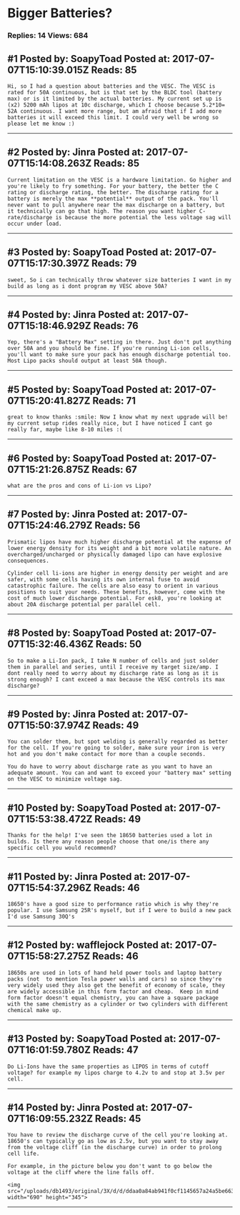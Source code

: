 # Bigger Batteries?

### Replies: 14 Views: 684

## \#1 Posted by: SoapyToad Posted at: 2017-07-07T15:10:39.015Z Reads: 85

```
Hi, so I had a question about batteries and the VESC. The VESC is rated for 50A continuous, but is that set by the BLDC tool (battery max) or is it limited by the actual batteries. My current set up is (x2) 5200 mAh lipos at 10c discharge, which I choose because 5.2*10= 52A continuous. I want more range, but am afraid that if I add more batteries it will exceed this limit. I could very well be wrong so please let me know :)
```

---
## \#2 Posted by: Jinra Posted at: 2017-07-07T15:14:08.263Z Reads: 85

```
Current limitation on the VESC is a hardware limitation. Go higher and you're likely to fry something. For your battery, the better the C rating or discharge rating, the better. The discharge rating for a battery is merely the max **potential** output of the pack. You'll never want to pull anywhere near the max discharge on a battery, but it technically can go that high. The reason you want higher C-rate/discharge is because the more potential the less voltage sag will occur under load.
```

---
## \#3 Posted by: SoapyToad Posted at: 2017-07-07T15:17:30.397Z Reads: 79

```
sweet, So i can technically throw whatever size batteries I want in my build as long as i dont program my VESC above 50A?
```

---
## \#4 Posted by: Jinra Posted at: 2017-07-07T15:18:46.929Z Reads: 76

```
Yep, there's a "Battery Max" setting in there. Just don't put anything over 50A and you should be fine. If you're running Li-ion cells, you'll want to make sure your pack has enough discharge potential too. Most Lipo packs should output at least 50A though.
```

---
## \#5 Posted by: SoapyToad Posted at: 2017-07-07T15:20:41.827Z Reads: 71

```
great to know thanks :smile: Now I know what my next upgrade will be! my current setup rides really nice, but I have noticed I cant go really far, maybe like 8-10 miles :(
```

---
## \#6 Posted by: SoapyToad Posted at: 2017-07-07T15:21:26.875Z Reads: 67

```
what are the pros and cons of Li-ion vs Lipo?
```

---
## \#7 Posted by: Jinra Posted at: 2017-07-07T15:24:46.279Z Reads: 56

```
Prismatic lipos have much higher discharge potential at the expense of lower energy density for its weight and a bit more volatile nature. An overcharged/uncharged or physically damaged lipo can have explosive consequences.

Cylinder cell li-ions are higher in energy density per weight and are safer, with some cells having its own internal fuse to avoid catastrophic failure. The cells are also easy to orient in various positions to suit your needs. These benefits, however, come with the cost of much lower discharge potential. For esk8, you're looking at about 20A discharge potential per parallel cell.
```

---
## \#8 Posted by: SoapyToad Posted at: 2017-07-07T15:32:46.436Z Reads: 50

```
So to make a Li-Ion pack, I take N number of cells and just solder them in parallel and series, until I receive my target size/amp. I dont really need to worry about my discharge rate as long as it is strong enough? I cant exceed a max because the VESC controls its max discharge?
```

---
## \#9 Posted by: Jinra Posted at: 2017-07-07T15:50:37.974Z Reads: 49

```
You can solder them, but spot welding is generally regarded as better for the cell. If you're going to solder, make sure your iron is very hot and you don't make contact for more than a couple seconds.  

You do have to worry about discharge rate as you want to have an adequate amount. You can and want to exceed your "battery max" setting on the VESC to minimize voltage sag.
```

---
## \#10 Posted by: SoapyToad Posted at: 2017-07-07T15:53:38.472Z Reads: 49

```
Thanks for the help! I've seen the 18650 batteries used a lot in builds. Is there any reason people choose that one/is there any specific cell you would recommend?
```

---
## \#11 Posted by: Jinra Posted at: 2017-07-07T15:54:37.296Z Reads: 46

```
18650's have a good size to performance ratio which is why they're popular. I use Samsung 25R's myself, but if I were to build a new pack I'd use Samsung 30Q's
```

---
## \#12 Posted by: wafflejock Posted at: 2017-07-07T15:58:27.275Z Reads: 46

```
18650s are used in lots of hand held power tools and laptop battery packs (not  to mention Tesla power walls and cars) so since they're very widely used they also get the benefit of economy of scale, they are widely accessible in this form factor and cheap.  Keep in mind form factor doesn't equal chemistry, you can have a square package with the same chemistry as a cylinder or two cylinders with different chemical make up.
```

---
## \#13 Posted by: SoapyToad Posted at: 2017-07-07T16:01:59.780Z Reads: 47

```
Do Li-Ions have the same properties as LIPOS in terms of cutoff voltage? for example my lipos charge to 4.2v to and stop at 3.5v per cell.
```

---
## \#14 Posted by: Jinra Posted at: 2017-07-07T16:09:55.232Z Reads: 45

```
You have to review the discharge curve of the cell you're looking at. 18650's can typically go as low as 2.5v, but you want to stay away from the voltage cliff (in the discharge curve) in order to prolong cell life.

For example, in the picture below you don't want to go below the voltage at the cliff where the line falls off.

<img src="/uploads/db1493/original/3X/d/d/ddaa0a84ab941f0cf1145657a24a5be663d05c88.png" width="690" height="345">
```

---
